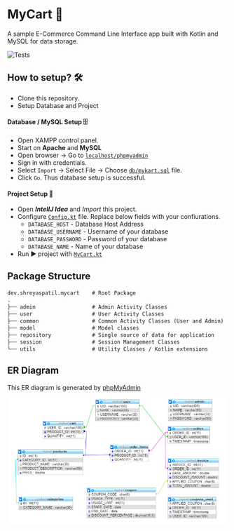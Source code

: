 # MyCart 🛒
A sample E-Commerce Command Line Interface app built with Kotlin and MySQL for data storage. 

![Tests](https://github.com/PatilShreyas/MyCart-CLI/workflows/Tests/badge.svg?branch=master)

## How to setup? 🛠
- Clone this repository.
- Setup Database and Project

#### Database / MySQL Setup 🗄️
- Open XAMPP control panel.
- Start on **Apache** and **MySQL**
- Open browser → Go to [`localhost/phpmyadmin`](http://localhost/phpmyadmin)
- Sign in with credentials.
- Select `Import` → Select File → Choose [`db/mykart.sql`](db/mykart.sql) file.
- Click `Go`.
Thus database setup is successful.

#### Project Setup 💾
- Open ***IntellJ Idea*** and *Import* this project.
- Configure [`Config.kt`](src/main/kotlin/dev/shreyaspatil/mycart/Config.kt) file. Replace below fields with your confiurations.
  - `DATABASE_HOST` - Database Host Address
  - `DATABASE_USERNAME` - Username of your database
  - `DATABASE_PASSWORD` - Password of your database
  - `DATABASE_NAME` - Name of your database
- Run ▶️ project with [`MyCart.kt`](src/main/kotlin/dev/shreyaspatil/mycart/MyCart.kt)
  
## Package Structure

    dev.shreyaspatil.mycart    # Root Package
    .
    ├── admin                  # Admin Activity Classes
    ├── user                   # User Activity Classes
    ├── common                 # Common Activity Classes (User and Admin)
    ├── model                  # Model classes
    ├── repository             # Single source of data for application           
    ├── session                # Session Management Classes
    └── utils                  # Utility Classes / Kotlin extensions

## ER Diagram
This ER diagram is generated by [phpMyAdmin](https://www.phpmyadmin.net/)

![MyCart ER Diagram](db/ERDiagram.png)
